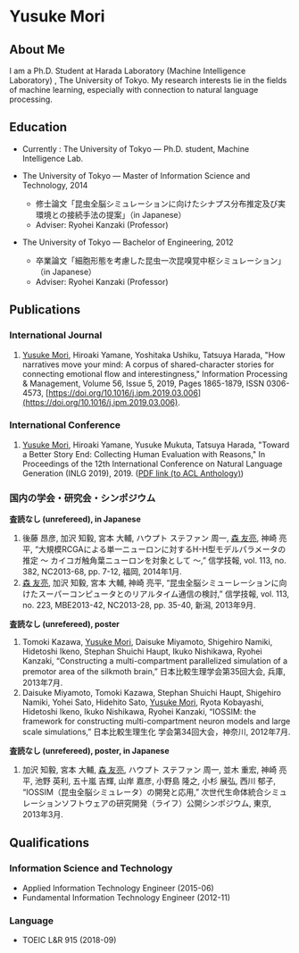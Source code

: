 # Yusuke Mori

## About Me

I am a Ph.D. Student at Harada Laboratory (Machine Intelligence Laboratory) , The University of Tokyo. My research interests lie in the fields of machine learning, especially with connection to natural language processing.

## Education

- Currently : The University of Tokyo — Ph.D. student, Machine Intelligence Lab.

- The University of Tokyo — Master of Information Science and Technology, 2014
  - 修士論文「昆虫全脳シミュレーションに向けたシナプス分布推定及び実環境との接続手法の提案」（in Japanese）
  - Adviser: Ryohei Kanzaki (Professor)
- The University of Tokyo — Bachelor of Engineering, 2012
  - 卒業論文「細胞形態を考慮した昆虫一次昆嗅覚中枢シミュレーション」（in Japanese）
  - Adviser: Ryohei Kanzaki (Professor)

## Publications

### International Journal

1. <u>Yusuke Mori</u>, Hiroaki Yamane, Yoshitaka Ushiku, Tatsuya Harada,
"How narratives move your mind: A corpus of shared-character stories for connecting emotional flow and interestingness,"
Information Processing & Management,
Volume 56, Issue 5,
2019,
Pages 1865-1879,
ISSN 0306-4573,
[https://doi.org/10.1016/j.ipm.2019.03.006](https://doi.org/10.1016/j.ipm.2019.03.006).

### International Conference
1. <u>Yusuke Mori</u>, Hiroaki Yamane, Yusuke Mukuta, Tatsuya Harada, 
"Toward a Better Story End: Collecting Human Evaluation with Reasons," 
In Proceedings of the 12th International Conference on Natural Language Generation (INLG 2019), 2019. ([PDF link (to ACL Anthology)](https://www.aclweb.org/anthology/W19-8646.pdf))

### 国内の学会・研究会・シンポジウム
<b>査読なし (unrefereed), in Japanese</b>
1. 後藤 昂彦, 加沢 知毅, 宮本 大輔, ハウプト ステファン 周一, <u>森 友亮</u>, 神崎 亮平, “大規模RCGAによる単一ニューロンに対するH-H型モデルパラメータの推定 〜 カイコガ触角葉ニューロンを対象として 〜,” 信学技報, vol. 113, no. 382, NC2013-68, pp. 7-12, 福岡, 2014年1月.
2. <u>森 友亮</u>, 加沢 知毅, 宮本 大輔, 神崎 亮平, “昆虫全脳シミューレーションに向けたスーパーコンピュータとのリアルタイム通信の検討,” 信学技報, vol. 113, no. 223, MBE2013-42, NC2013-28, pp. 35-40, 新潟, 2013年9月.

<b>査読なし (unrefereed), poster</b>
1. Tomoki Kazawa, <u>Yusuke Mori</u>, Daisuke Miyamoto, Shigehiro Namiki, Hidetoshi Ikeno, Stephan Shuichi Haupt, Ikuko Nishikawa, Ryohei Kanzaki, “Constructing a multi-compartment parallelized simulation of a premotor area of the silkmoth brain,” 日本比較生理学会第35回大会, 兵庫, 2013年7月.
2. Daisuke Miyamoto, Tomoki Kazawa, Stephan Shuichi Haupt, Shigehiro Namiki, Yohei Sato, Hidehito Sato, <u>Yusuke Mori</u>, Ryota Kobayashi, Hidetoshi Ikeno, Ikuko Nishikawa, Ryohei Kanzaki, “IOSSIM: the framework for constructing multi-compartment neuron models and large scale simulations,” 日本比較生理生化 学会第34回大会，神奈川, 2012年7月.

<b>査読なし (unrefereed), poster, in Japanese</b>
1. 加沢 知毅, 宮本 大輔, <u>森 友亮</u>, ハウプト ステファン 周一, 並木 重宏, 神崎 亮平, 池野 英利, 五十嵐 吉輝, 山岸 嘉彦, 小野島 隆之, 小杉 展弘, 西川 郁子, “IOSSIM（昆虫全脳シミュレータ）の開発と応用,” 次世代生命体統合シミュレーションソフトウェアの研究開発（ライフ）公開シンポジウム, 東京, 2013年3月.


## Qualifications

### Information Science and Technology
- Applied Information Technology Engineer (2015-06)
- Fundamental Information Technology Engineer (2012-11)

### Language
- TOEIC L&R 915 (2018-09)
